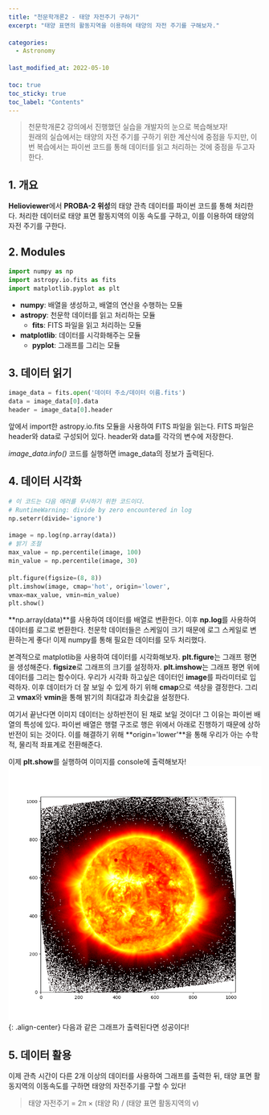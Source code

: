 ```yaml
---
title: "천문학개론2 - 태양 자전주기 구하기"
excerpt: "태양 표면의 활동지역을 이용하여 태양의 자전 주기를 구해보자."

categories:
  - Astronomy

last_modified_at: 2022-05-10

toc: true
toc_sticky: true
toc_label: "Contents"
---
```


> 천문학개론2 강의에서 진행했던 실습을 개발자의 눈으로 복습해보자!  
> 원래의 실습에서는 태양의 자전 주기를 구하기 위한 계산식에 중점을 두지만, 이번 복습에서는 파이썬 코드를 통해 데이터를 읽고 처리하는 것에 중점을 두고자 한다.

## 1. 개요

**Helioviewer**에서 **PROBA-2 위성**의 태양 관측 데이터를 파이썬 코드를 통해 처리한다.
처리한 데이터로 태양 표면 활동지역의 이동 속도를 구하고, 이를 이용하여 태양의 자전 주기를 구한다.

## 2. Modules

```python
import numpy as np
import astropy.io.fits as fits
import matplotlib.pyplot as plt
```

- **numpy**: 배열을 생성하고, 배열의 연산을 수행하는 모듈
- **astropy**: 천문학 데이터를 읽고 처리하는 모듈
  - **fits**: FITS 파일을 읽고 처리하는 모듈
- **matplotlib**: 데이터를 시각화해주는 모듈
  - **pyplot**: 그래프를 그리는 모듈

## 3. 데이터 읽기

```python
image_data = fits.open('데이터 주소/데이터 이름.fits')
data = image_data[0].data
header = image_data[0].header
```

앞에서 import한 astropy.io.fits 모듈을 사용하여 FITS 파일을 읽는다. FITS 파일은 header와 data로 구성되어 있다. header와 data를 각각의 변수에 저장한다.

_image_data.info()_ 코드를 실행하면 image_data의 정보가 출력된다.

## 4. 데이터 시각화

```python
# 이 코드는 다음 에러를 무시하기 위한 코드이다.
# RuntimeWarning: divide by zero encountered in log
np.seterr(divide='ignore')

image = np.log(np.array(data))
# 밝기 조절
max_value = np.percentile(image, 100)
min_value = np.percentile(image, 30)

plt.figure(figsize=(8, 8))
plt.imshow(image, cmap='hot', origin='lower',
vmax=max_value, vmin=min_value)
plt.show()
```

**np.array(data)**를 사용하여 데이터를 배열로 변환한다. 이후 **np.log**를 사용하여 데이터를 로그로 변환한다. 천문학 데이터들은 스케일이 크기 때문에 로그 스케일로 변환하는게 좋다!
이제 numpy를 통해 필요한 데이터를 모두 처리했다.

본격적으로 matplotlib을 사용하여 데이터를 시각화해보자. **plt.figure**는 그래프 평면을 생성해준다. **figsize**로 그래프의 크기를 설정하자. **plt.imshow**는 그래프 평면 위에 데이터를 그리는 함수이다. 우리가 시각화 하고싶은 데이터인 **image**를 파라미터로 입력하자. 이후 데이터가 더 잘 보일 수 있게 하기 위해 **cmap**으로 색상을 결정한다. 그리고 **vmax**와 **vmin**을 통해 밝기의 최대값과 최솟값을 설정한다.

여기서 끝난다면 이미지 데이터는 상하반전이 된 채로 보일 것이다! 그 이유는 파이썬 배열의 특성에 있다. 파이썬 배열은 행렬 구조로 행은 위에서 아래로 진행하기 때문에 상하반전이 되는 것이다. 이를 해결하기 위해 **origin='lower'**을 통해 우리가 아는 수학적, 물리적 좌표계로 전환해준다.

이제 **plt.show**를 실행하여 이미지를 console에 출력해보자!
![](/assets/images/astro_solar.png){: .align-center}
다음과 같은 그래프가 출력된다면 성공이다!

## 5. 데이터 활용

이제 관측 시간이 다른 2개 이상의 데이터를 사용하여 그래프를 출력한 뒤, 태양 표면 활동지역의 이동속도를 구하면 태양의 자전주기를 구할 수 있다!

> 태양 자전주기 = 2π × (태양 R) / (태양 표면 활동지역의 ⱱ)

